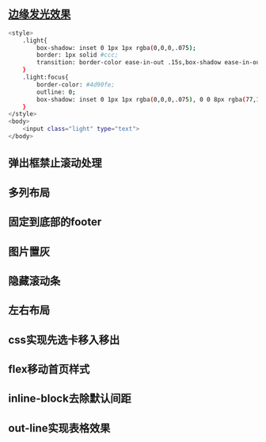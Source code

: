 

## [边缘发光效果](http://parry.me/css-for-learn/master/%E6%8A%80%E5%B7%A7/%E8%BE%B9%E7%BC%98%E5%8F%91%E5%85%89.html)
``` bash
<style>
	.light{
		box-shadow: inset 0 1px 1px rgba(0,0,0,.075);
		border: 1px solid #ccc;
		transition: border-color ease-in-out .15s,box-shadow ease-in-out .15s;
	}
	.light:focus{
		border-color: #4d90fe;
		outline: 0;
		box-shadow: inset 0 1px 1px rgba(0,0,0,.075), 0 0 8px rgba(77,144,254,.6);
	}
</style>
<body>
	<input class="light" type="text">
</body>
```


## 弹出框禁止滚动处理

## 多列布局

## 固定到底部的footer

## 图片置灰

## 隐藏滚动条

## 左右布局

## css实现先选卡移入移出

## flex移动首页样式

## inline-block去除默认间距

## out-line实现表格效果

